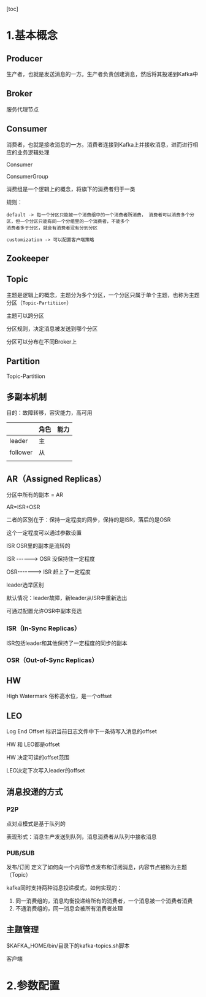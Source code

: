 [toc]

# 1.基本概念

## Producer

生产者，也就是发送消息的一方。生产者负责创建消息，然后将其投递到Kafka中

## Broker

服务代理节点

## Consumer

消费者，也就是接收消息的一方。消费者连接到Kafka上并接收消息，进而进行相应的业务逻辑处理

Consumer 

ConsumerGroup

消费组是一个逻辑上的概念，将旗下的消费者归于一类

规则：

```
default -> 每一个分区只能被一个消费组中的一个消费者所消费， 消费者可以消费多个分区，但一个分区只能有同一个分组里的一个消费者，不能多个
消费者多于分区，就会有消费者没有分到分区

customization -> 可以配置客户端策略 
```







## Zookeeper





## Topic

主题是逻辑上的概念，主题分为多个分区，一个分区只属于单个主题，也称为主题分区（`Topic-Partitiion`）

主题可以跨分区

分区规则，决定消息被发送到哪个分区

分区可以分布在不同Broker上



## Partition

Topic-Partitiion





## 多副本机制

目的：故障转移，容灾能力，高可用

|          | 角色 | 能力 |
| -------- | ---- | ---- |
| leader   | 主   |      |
| follower | 从   |      |
|          |      |      |



## AR（Assigned Replicas）

分区中所有的副本 = AR

AR=ISR+OSR

二者的区别在于：保持一定程度的同步，保持的是ISR，落后的是OSR

这个一定程度可以通过参数设置

ISR OSR里的副本是流转的

ISR ------> OSR 没保持住一定程度

OSR-------> ISR 赶上了一定程度



leader选举区别

默认情况：leader故障，新leader从ISR中重新选出

可通过配置允许OSR中副本竞选



### ISR（In-Sync Replicas）

ISR包括leader和其他保持了一定程度的同步的副本

### OSR（Out-of-Sync Replicas）



## HW

High Watermark 俗称高水位，是一个offset



## LEO

Log End Offset 标识当前日志文件中下一条待写入消息的offset



HW 和 LEO都是offset

HW 决定可读的offset范围

LEO决定下次写入leader的offset



## 消息投递的方式

### P2P

点对点模式是基于队列的

表现形式：消息生产发送到队列，消息消费者从队列中接收消息



### PUB/SUB

发布/订阅 定义了如何向一个内容节点发布和订阅消息，内容节点被称为主题（Topic）





kafka同时支持两种消息投递模式，如何实现的：

1. 同一消费组的，消息均衡投递给所有的消费者，一个消息被一个消费者消费
2. 不通消费组的，同一消息会被所有消费者处理



## 主题管理

$KAFKA_HOME/bin/目录下的kafka-topics.sh脚本

客户端





# 2.参数配置





